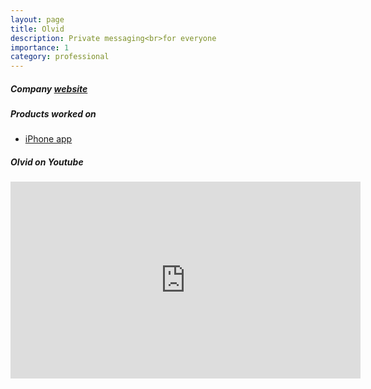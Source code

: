 ```yaml
---
layout: page
title: Olvid
description: Private messaging<br>for everyone
importance: 1
category: professional
---
```

<h5>Company <a href="https://olvid.io/en/" target="_blank">website</a></h5>
<h5>Products worked on</h5>
<div class="row">
    <ul>
        <li><a href="https://apps.apple.com/app/olvid/id1414865219" target="_blank">iPhone app</a></li>
    </ul>
</div>
<h5>Olvid on Youtube</h5>
<iframe width="560" height="315" src="https://www.youtube.com/embed/eO34Gbaoark?si=A2mz-dzvwNoO_zlU" title="YouTube video player" frameborder="0" allow="accelerometer; autoplay; clipboard-write; encrypted-media; gyroscope; picture-in-picture; web-share" allowfullscreen></iframe>
